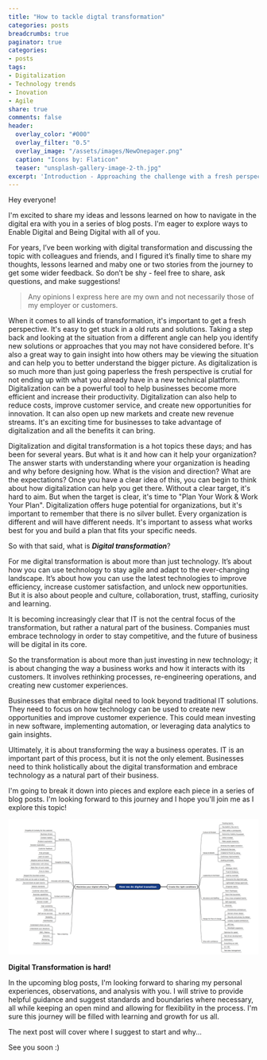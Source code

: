 ```yaml
---
title: "How to tackle digtal transformation"
categories: posts
breadcrumbs: true
paginator: true
categories: 
- posts
tags:
- Digitalization
- Technology trends
- Inovation
- Agile
share: true
comments: false
header:
  overlay_color: "#000"
  overlay_filter: "0.5"
  overlay_image: "/assets/images/NewOnepager.png"
  caption: "Icons by: Flaticon"
  teaser: "unsplash-gallery-image-2-th.jpg"
excerpt: 'Introduction - Approaching the challenge with a fresh perspective'
---
```

Hey everyone!  

I'm excited to share my ideas and lessons learned on how to navigate in the digital era with you in a series of blog posts. I'm eager to explore ways to Enable Digital and Being Digital with all of you.

For years, I’ve been working with digital transformation and discussing the topic with colleagues and friends, and I figured it’s finally time to share my thoughts, lessons learned and maby one or two stories from the journey to get some wider feedback. So don’t be shy - feel free to share, ask questions, and make suggestions!

> Any opinions I express here are my own and not necessarily those of my employer or customers.

When it comes to all kinds of transformation, it's important to get a fresh perspective. It's easy to get stuck in a old ruts and solutions. Taking a step back and looking at the situation from a different angle can help you identify new solutions or approaches that you may not have considered before. It's also a great way to gain insight into how others may be viewing the situation and can help you to better understand the bigger picture. As digitalization is so much more than just going paperless the fresh perspective is crutial for not ending up with what you already have in a new technical plattform. Digitalization can be a powerful tool to help businesses become more efficient and increase their productivity. Digitalization can also help to reduce costs, improve customer service, and create new opportunities for innovation. It can also open up new markets and create new revenue streams. It's an exciting time for businesses to take advantage of digitalization and all the benefits it can bring.

Digitalization and digital transformation is a hot topics these days; and has been for several years. But what is it and how can it help your organization? The answer starts with understanding where your organization is heading and why before designing how. What is the vision and direction? What are the expectations? Once you have a clear idea of this, you can begin to think about how digitalization can help you get there. Without a clear target, it's hard to aim. But when the target is clear, it's time to "Plan Your Work & Work Your Plan". Digitalization offers huge potential for organizations, but it's important to remember that there is no silver bullet. Every organization is different and will have different needs. It's important to assess what works best for you and build a plan that fits your specific needs.

So with that said, what is ***Digital transformation***?

For me digital transformation is about more than just technology. It’s about how you can use technology to stay agile and adapt to the ever-changing landscape. It’s about how you can use the latest technologies to improve efficiency, increase customer satisfaction, and unlock new opportunities.  But it is also about people and culture, collaboration, trust, staffing, curiosity and learning.

It is becoming increasingly clear that IT is not the central focus of the transformation, but rather a natural part of the business. Companies must embrace technology in order to stay competitive, and the future of business will be digital in its core. 

So the transformation is about more than just investing in new technology; it is about changing the way a business works and how it interacts with its customers. It involves rethinking processes, re-engineering operations, and creating new customer experiences. 

Businesses that embrace digital need to look beyond traditional IT solutions. They need to focus on how technology can be used to create new opportunities and improve customer experience. This could mean investing in new software, implementing automation, or leveraging data analytics to gain insights.

Ultimately, it is about transforming the way a business operates. IT is an important part of this process, but it is not the only element. Businesses need to think holistically about the digital transformation and embrace technology as a natural part of their business.

I'm going to break it down into pieces and explore each piece in a series of blog posts. I'm looking forward to this journey and I hope you'll join me as I explore this topic!

![Digital transformation - Mindmap](/assets/images/mindmap.PNG)

**Digital Transformation is hard!**

In the upcoming blog posts, I'm looking forward to sharing my personal experiences, observations, and analysis with you. I will strive to provide helpful guidance and suggest standards and boundaries where necessary, all while keeping an open mind and allowing for flexibility in the process. I'm sure this journey will be filled with learning and growth for us all.

The next post will cover where I suggest to start and why...

See you soon :)  

<div class="commentbox"></div>
<script src="https://unpkg.com/commentbox.io/dist/commentBox.min.js"></script>
<script>commentBox('5746482808356864-proj')</script>

